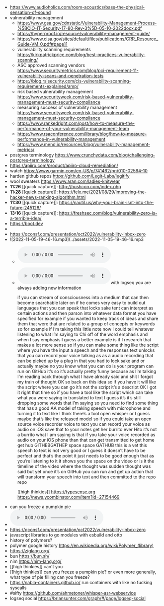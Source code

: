 - https://www.audioholics.com/room-acoustics/bass-the-physical-sensation-of-sound
- vulnerability management
	- https://www.gsa.gov/cdnstatic/Vulnerability-Management-Process-%5BCIO-IT-Security-17-80-Rev-3%5D-05-10-2022docx.pdf
	- https://hyperproof.io/resource/vulnerability-management-guide/
	- https://www.cisa.gov/sites/default/files/publications/CRR_Resource_Guide-VM_0.pdf#page11
	- vulnerability scanning requirements https://kirkpatrickprice.com/blog/best-practices-vulnerability-scanning/
	- ASC approved scanning vendors https://www.securitymetrics.com/blog/pci-requirement-11-vulnerability-scans-and-penetration-tests
	- https://blog.rsisecurity.com/cis-vulnerability-scanning-requirements-explained/amp/
	- risk based vulnerability management https://www.securityweek.com/risk-based-vulnerability-management-must-security-compliance
	- measuring success of vulnerability management https://www.securityweek.com/risk-based-vulnerability-management-must-security-compliance
	- https://www.rankedright.com/post/how-to-measure-the-performance-of-your-vulnerability-management-team
	- https://www.rsaconference.com/library/blog/how-to-measure-performance-in-vulnerability-management
	- https://www.mend.io/resources/blog/vulnerability-management-metrics/
- postgres terminology https://www.crunchydata.com/blog/challenging-postgres-terminology
- https://apiiro.com/product/apiiro-cloud-remediation/
- watch https://www.garmin.com/en-US/p/741462/pn/010-02564-10
- harden github repos https://github.com/Legit-Labs/legitify
- wool sweaters https://www.aran.com/ladies-knitwear
- **11:26** [[quick capture]]:  http://hushcon.com/index.php
- **11:28** [[quick capture]]:  https://felx.me/2021/08/29/improving-the-hacker-news-ranking-algorithm.html
- **11:30** [[quick capture]]:  https://nautil.us/why-your-brain-isnt-into-the-future-245128/
- **13:16** [[quick capture]]:  https://freshsec.com/blog/vulnerability-zero-is-a-terrible-idea/
- https://boot.dev
-
- https://qconsf.com/presentation/oct2022/vulnerability-inbox-zero
- ![2022-11-05-19-46-16.mp3](../assets/2022-11-05-19-46-16.mp3
	- ![2022-11-05-20-20-10.mp3](../assets/2022-11-05-20-20-10.mp3)
	- ![2022-11-05-20-18-31.mp3](../assets/2022-11-05-20-18-31.mp3)with logseq you are always adding new information
	  
	  if you can stream of consciousness into a medium that can then become searchable later on if he comes very easy to build out languages that you can speak that locks sake tent can interpret as certain actions and then parson into whatever data format you have specified for example if you wanted to keep track of ideas and share them that were that are related to a group of concepts or keywords so for example if I’m taking this little note now I could tell whatever listening to what I’m saying to Chi off of the word emphasis and when I say emphasis I guess a better example is if I research that makes a lot more sense so if you can make some thing like the script where you have the input a speech and the responses text unlocks that you can record your voice talking as as a audio recording that can be picked up by a plug in that you had to lock sake and or actually maybe no you know what you can do is your program can run on GitHub it’s so it’s actually pretty funny because as I’m talking I’m reading back through what I have already said and shit I forgot my train of thought OK so back on this idea so if you have it will like the script where you can go it’s not the script it’s a descript  OK I got it right that time so if you have a tool like the script which can take what you were saying in translated to text I guess it’s it’s still dropping some words that I’m saying so you need to find some thing that has a good AA model of taking speech with microphone and turning it to text like I think there’s a tool open whisper or I guess maybe that’s like the released model so if you could take an open source voice recorder voice to text you can record your voice as audio on iOS save that to your notes get her burrito ever Hito it’s not a burrito what I am saying is that if you take your voice recorded as audio on your iOS phone than that can get transmitted to get home get hub GITHEBGATHEP space space GATHUB this is a vet this speech to text is not very good or I guess it doesn’t have to be perfect and that’s the point it just needs to be good enough that as you’re listening to it it shows you the space on the video or is it the timeline of the video where the thought was sudden thought was said but yet once it’s on GitHub you can run and get up action that will transform your speech into text and then committed to the repo repo
	  
	  [[high thinkies]] https://typesense.org https://news.ycombinator.com/item?id=27154469
- can you freeze a pumpkin pie
- ![2022-11-05-20-30-13.mp3](../assets/2022-11-05-20-30-13.mp3)
- https://qconsf.com/presentation/oct2022/vulnerability-inbox-zero
- javascript libraries to go modules with esbuild and otto
- history of polymers?
- polymer google history https://en.wikipedia.org/wiki/Polymer_(library)
- https://ziglang.org/
- bun https://bun.sh/
- nim https://nim-lang.org/
- [[high thinkies]] can't you
- [[high thinkies]] can you freeze a pumpkin pie? or even more generally, what type of pie filling can you freeze?
- https://nabla-containers.github.io/ run containers with like no fucking syscalls
- #sifty https://github.com/ahmetoner/whisper-asr-webservice
- logseq social https://briansunter.com/graph/#/page/logseq-social